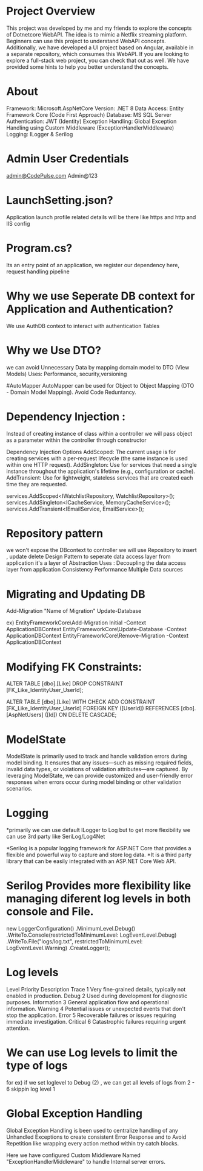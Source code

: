 # Project Overview
This project was developed by me and my friends to explore the concepts of Dotnetcore WebAPI. The idea is to mimic a Netflix streaming platform.
Beginners can use this project to understand WebAPI concepts. Additionally, we have developed a UI project based on Angular,
available in a separate repository, which consumes this WebAPI. If you are looking to explore a full-stack web project, you can check that
out as well. We have provided some hints to help you better understand the concepts.

# About
Framework: Microsoft.AspNetCore
Version: .NET 8
Data Access: Entity Framework Core (Code First Approach)
Database: MS SQL Server
Authentication: JWT (Identity)
Exception Handling: Global Exception Handling using Custom Middleware (ExceptionHandlerMiddleware)
Logging: ILogger & Serilog


# Admin User Credentials
admin@CodePulse.com
Admin@123

# LaunchSetting.json?
Application launch profile related details will be there like https and http and IIS config

# Program.cs?
Its an entry point of an application, we register our dependency here, request handling pipeline


# Why we use Seperate DB context for Application and Authentication?
We use AuthDB context to interact with authentication Tables

# Why we Use DTO?
we can avoid Unnecessary Data by mapping domain model to DTO (View Models)
Uses: Performance, security,versioning

#AutoMapper
AutoMapper can be used for Object to Object Mapping (DTO - Domain Model Mapping). Avoid Code Reduntancy.

# Dependency Injection :
Instead of creating instance of class within a controller we will pass object as a parameter within the controller through constructor

Dependency Injection Options
AddScoped: The current usage is for creating services with a per-request lifecycle (the same instance is used within one HTTP request).
AddSingleton: Use for services that need a single instance throughout the application's lifetime (e.g., configuration or cache).
AddTransient: Use for lightweight, stateless services that are created each time they are requested.

services.AddScoped<IWatchlistRepository, WatchlistRepository>();
services.AddSingleton<ICacheService, MemoryCacheService>();
services.AddTransient<IEmailService, EmailService>();


# Repository pattern
we won't expose the DBcontext to controller we will use Repository to insert , update delete
Design Pattern to seperate data access layer from application
it's a layer of Abstraction
Uses :
Decoupling the data access layer from application
Consistency
Performance
Multiple Data sources

# Migrating and Updating DB
Add-Migration "Name of Migration"
Update-Database

ex)
EntityFrameworkCore\Add-Migration Initial -Context ApplicationDBContext
EntityFrameworkCore\Update-Database -Context ApplicationDBContext
EntityFrameworkCore\Remove-Migration -Context ApplicationDBContext



# Modifying FK Constraints:

ALTER TABLE [dbo].[Like] 
DROP CONSTRAINT [FK_Like_IdentityUser_UserId];

ALTER TABLE [dbo].[Like]
WITH CHECK ADD CONSTRAINT [FK_Like_IdentityUser_UserId]
FOREIGN KEY ([UserId])
REFERENCES [dbo].[AspNetUsers] ([Id])
ON DELETE CASCADE;


# ModelState
ModelState is primarily used to track and handle validation errors during model binding. It ensures that any issues—such as missing required fields,
invalid data types, or violations of validation attributes—are captured. By leveraging ModelState, we can provide customized and user-friendly error
responses when errors occur during model binding or other validation scenarios.

# Logging
*primarily we can use default ILogger to Log but to get more flexibility we can use 3rd party like SeriLog/Log4Net

*Serilog is a popular logging framework for ASP.NET Core that provides a flexible and powerful way to capture and store log data.
*It is a third party library that can be easily integrated with an ASP.NET Core Web API.

# Serilog Provides more flexibility like managing diferent log levels in both console and File.
new LoggerConfiguration()
    .MinimumLevel.Debug()
    .WriteTo.Console(restrictedToMinimumLevel: LogEventLevel.Debug)
    .WriteTo.File("logs/log.txt", restrictedToMinimumLevel: LogEventLevel.Warning)
    .CreateLogger();


# Log levels
Level		Priority	Description
Trace		1			Very fine-grained details, typically not enabled in production.
Debug		2			Used during development for diagnostic purposes.
Information	3			General application flow and operational information.
Warning		4			Potential issues or unexpected events that don't stop the application.
Error		5			Recoverable failures or issues requiring immediate investigation.
Critical	6			Catastrophic failures requiring urgent attention.

# We can use Log levels to limit the type of logs 
for ex) if we set loglevel to Debug (2) , we can get all levels of logs from 2 - 6 skippin log level 1


# Global Exception Handling
Global Exception Handling is been used to centralize handling of any Unhandled Exceptions to create consistent Error Response 
and to Avoid Repetition like wrapping every action method within try catch blocks.

Here we have configured Custom Middleware Named "ExceptionHandlerMiddleware" to handle Internal server errors.


